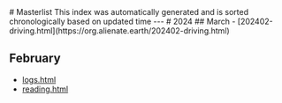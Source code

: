 <head>
<script async src="https://analytics.goinghome.earth/script.js" data-website-id="519b085c-73db-408b-bf40-6cb4d158dfbc"></script>
</head>
# Masterlist
This index was automatically generated and is sorted chronologically based on updated time
---
# 2024
## March
- [202402-driving.html](https://org.alienate.earth/202402-driving.html)

## February
- [logs.html](https://org.alienate.earth/logs.html)
- [reading.html](https://org.alienate.earth/reading.html)

